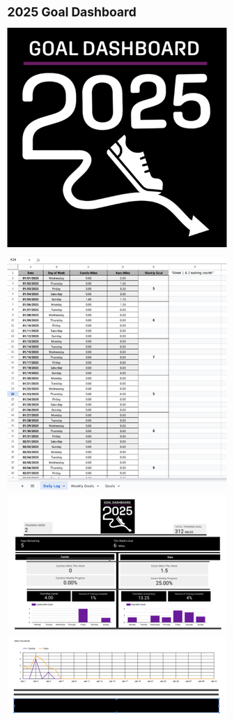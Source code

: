 # 2025 Goal Dashboard
![Goal Dashboard Logo](https://github.com/karammulc/2025-Goal-Dashboard/blob/main/Images/Goal%20Dashboard%20Logo.png)

![Daily Log](https://github.com/karammulc/2025-Goal-Dashboard/blob/main/Images/Daily%20Log.png)

![Goal Dashboard Top](https://github.com/karammulc/2025-Goal-Dashboard/blob/main/Images/Goal%20Dashboard%20-%201.png)

![Goal Dashboard Bottom](https://github.com/karammulc/2025-Goal-Dashboard/blob/main/Images/Goal%20Dash%20-%202.png)
